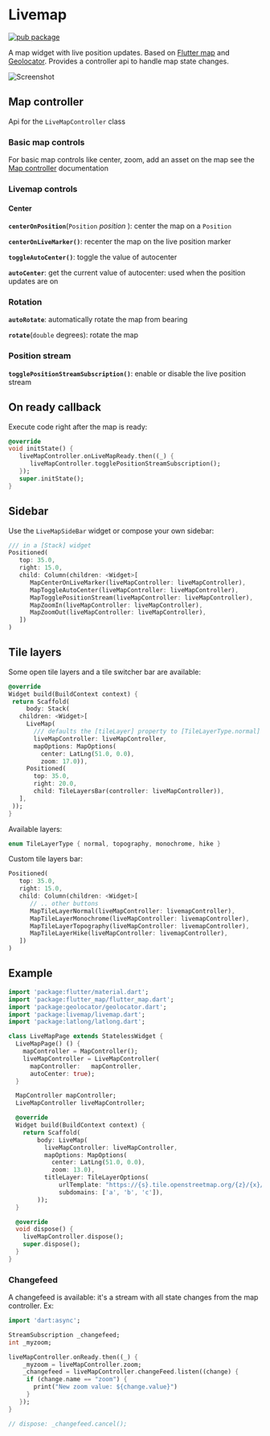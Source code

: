 # Livemap

[![pub package](https://img.shields.io/pub/v/livemap.svg)](https://pub.dartlang.org/packages/livemap)

A map widget with live position updates. Based on [Flutter map](https://github.com/johnpryan/flutter_map) and [Geolocator](https://github.com/BaseflowIT/flutter-geolocator). Provides a controller api to handle map state changes.

![Screenshot](screenshot.gif)

## Map controller

Api for the `LiveMapController` class

### Basic map controls

For basic map controls like center, zoom, add an asset on the map see the
[Map controller](https://github.com/synw/map_controller) documentation

### Livemap controls

#### Center

**`centerOnPosition`**(`Position` *position* ): center the map on a `Position`

**`centerOnLiveMarker()`**: recenter the map on the live position marker

**`toggleAutoCenter()`**: toggle the value of autocenter

**`autoCenter`**: get the current value of autocenter: used when the position updates are on

### Rotation

**`autoRotate`**: automatically rotate the map from bearing

**`rotate`**(`double` degrees): rotate the map

### Position stream

**`togglePositionStreamSubscription()`**: enable or disable the live position stream

## On ready callback

Execute code right after the map is ready:

   ```dart
   @override
   void initState() {
      liveMapController.onLiveMapReady.then((_) {
         liveMapController.togglePositionStreamSubscription();
      });
      super.initState();
   }
   ```

## Sidebar

Use the `LiveMapSideBar` widget or compose your own sidebar:

   ```dart
   /// in a [Stack] widget
   Positioned(
      top: 35.0,
      right: 15.0,
      child: Column(children: <Widget>[
         MapCenterOnLiveMarker(liveMapController: liveMapController),
         MapToggleAutoCenter(liveMapController: liveMapController),
         MapTogglePositionStream(liveMapController: liveMapController),
         MapZoomIn(liveMapController: liveMapController),
         MapZoomOut(liveMapController: liveMapController),
      ])
   )
   ```

## Tile layers

Some open tile layers and a tile switcher bar are available:

   ```dart
  @override
  Widget build(BuildContext context) {
    return Scaffold(
        body: Stack(
      children: <Widget>[
        LiveMap(
          /// defaults the [tileLayer] property to [TileLayerType.normal]
          liveMapController: liveMapController,
          mapOptions: MapOptions(
            center: LatLng(51.0, 0.0),
            zoom: 17.0)),
        Positioned(
          top: 35.0,
          right: 20.0,
          child: TileLayersBar(controller: liveMapController)),
      ],
    ));
  }
   ```

Available layers:

   ```dart
   enum TileLayerType { normal, topography, monochrome, hike }
   ```

Custom tile layers bar:

   ```dart
   Positioned(
      top: 35.0,
      right: 15.0,
      child: Column(children: <Widget>[
         // .. other buttons
         MapTileLayerNormal(liveMapController: livemapController),
         MapTileLayerMonochrome(liveMapController: livemapController),
         MapTileLayerTopography(liveMapController: livemapController),
         MapTileLayerHike(liveMapController: livemapController),
      ])
   )
   ```

## Example

   ```dart
   import 'package:flutter/material.dart';
   import 'package:flutter_map/flutter_map.dart';
   import 'package:geolocator/geolocator.dart';
   import 'package:livemap/livemap.dart';
   import 'package:latlong/latlong.dart';

   class LiveMapPage extends StatelessWidget {
     LiveMapPage() () {
       mapController = MapController();
       liveMapController = LiveMapController(
         mapController:   mapController,
         autoCenter: true);
     }

     MapController mapController;
     LiveMapController liveMapController;

     @override
     Widget build(BuildContext context) {
       return Scaffold(
           body: LiveMap(
             liveMapController: liveMapController,
             mapOptions: MapOptions(
               center: LatLng(51.0, 0.0),
               zoom: 13.0),
             titleLayer: TileLayerOptions(
                 urlTemplate: "https://{s}.tile.openstreetmap.org/{z}/{x}/{y}.png",
                 subdomains: ['a', 'b', 'c']),
           ));
     }

     @override
     void dispose() {
       liveMapController.dispose();
       super.dispose();
     }
   }
   ```

### Changefeed

A changefeed is available: it's a stream with all state changes from the map controller. Ex:

   ```dart
   import 'dart:async';

   StreamSubscription _changefeed;
   int _myzoom;

   liveMapController.onReady.then((_) {
       _myzoom = liveMapController.zoom;
       _changefeed = liveMapController.changeFeed.listen((change) {
        if (change.name == "zoom") {
          print("New zoom value: ${change.value}")
        }
      });
   }

   // dispose: _changefeed.cancel();
   ```
